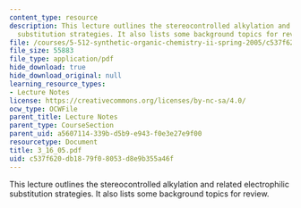 ```yaml
---
content_type: resource
description: This lecture outlines the stereocontrolled alkylation and related electrophilic
  substitution strategies. It also lists some background topics for review.
file: /courses/5-512-synthetic-organic-chemistry-ii-spring-2005/c537f620db1879f08053d8e9b355a46f_3_16_05.pdf
file_size: 55883
file_type: application/pdf
hide_download: true
hide_download_original: null
learning_resource_types:
- Lecture Notes
license: https://creativecommons.org/licenses/by-nc-sa/4.0/
ocw_type: OCWFile
parent_title: Lecture Notes
parent_type: CourseSection
parent_uid: a5607114-339b-d5b9-e943-f0e3e27e9f00
resourcetype: Document
title: 3_16_05.pdf
uid: c537f620-db18-79f0-8053-d8e9b355a46f
---
```

This lecture outlines the stereocontrolled alkylation and related electrophilic substitution strategies. It also lists some background topics for review.